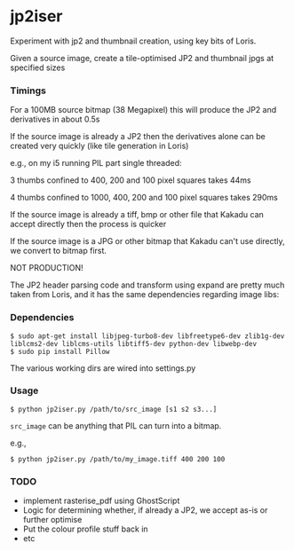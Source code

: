 # jp2iser

Experiment with jp2 and thumbnail creation, using key bits of Loris.

Given a source image, create a tile-optimised JP2 and thumbnail jpgs at specified sizes

### Timings

For a 100MB source bitmap (38 Megapixel) this will produce the JP2 and derivatives in about 0.5s

If the source image is already a JP2 then the derivatives alone can be created very quickly (like tile generation in Loris)

e.g., on my i5 running PIL part single threaded:

3 thumbs confined to 400, 200 and 100 pixel squares takes 44ms

4 thumbs confined to 1000, 400, 200 and 100 pixel squares takes 290ms

If the source image is already a tiff, bmp or other file that Kakadu can accept directly then the process is quicker

If the source image is a JPG or other bitmap that Kakadu can't use directly, we convert to bitmap first.


NOT PRODUCTION!

The JP2 header parsing code and transform using expand are pretty much taken from Loris, and it has the same dependencies regarding image libs:

### Dependencies

```
$ sudo apt-get install libjpeg-turbo8-dev libfreetype6-dev zlib1g-dev liblcms2-dev liblcms-utils libtiff5-dev python-dev libwebp-dev 
$ sudo pip install Pillow
```
The various working dirs are wired into settings.py

### Usage

```
$ python jp2iser.py /path/to/src_image [s1 s2 s3...]
```

```src_image``` can be anything that PIL can turn into a bitmap.

e.g.,

```
$ python jp2iser.py /path/to/my_image.tiff 400 200 100
```

### TODO

* implement rasterise_pdf using GhostScript
* Logic for determining whether, if already a JP2, we accept as-is or further optimise
* Put the colour profile stuff back in
* etc
